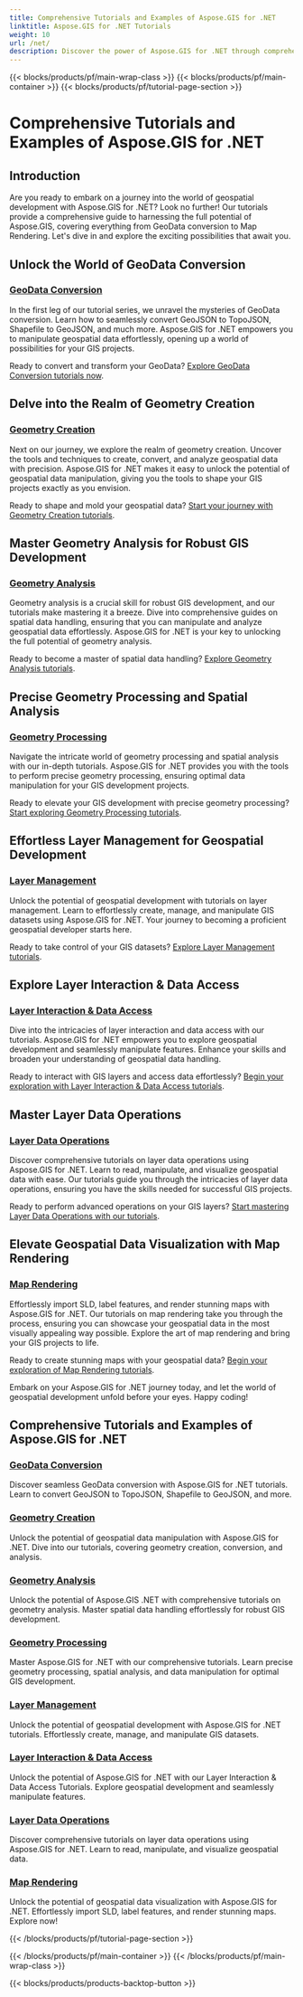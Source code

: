 ```yaml
---
title: Comprehensive Tutorials and Examples of Aspose.GIS for .NET 
linktitle: Aspose.GIS for .NET Tutorials
weight: 10
url: /net/
description: Discover the power of Aspose.GIS for .NET through comprehensive tutorials. Master GeoData conversion, geometry creation, analysis, layer management, and more.
---
```


{{< blocks/products/pf/main-wrap-class >}}
{{< blocks/products/pf/main-container >}}
{{< blocks/products/pf/tutorial-page-section >}}

# Comprehensive Tutorials and Examples of Aspose.GIS for .NET


## Introduction

Are you ready to embark on a journey into the world of geospatial development with Aspose.GIS for .NET? Look no further! Our tutorials provide a comprehensive guide to harnessing the full potential of Aspose.GIS, covering everything from GeoData conversion to Map Rendering. Let's dive in and explore the exciting possibilities that await you.

## Unlock the World of GeoData Conversion

### [GeoData Conversion](./geo-data-conversion/)

In the first leg of our tutorial series, we unravel the mysteries of GeoData conversion. Learn how to seamlessly convert GeoJSON to TopoJSON, Shapefile to GeoJSON, and much more. Aspose.GIS for .NET empowers you to manipulate geospatial data effortlessly, opening up a world of possibilities for your GIS projects.

Ready to convert and transform your GeoData? [Explore GeoData Conversion tutorials now](./geo-data-conversion/).

## Delve into the Realm of Geometry Creation

### [Geometry Creation](./geometry-creation/)

Next on our journey, we explore the realm of geometry creation. Uncover the tools and techniques to create, convert, and analyze geospatial data with precision. Aspose.GIS for .NET makes it easy to unlock the potential of geospatial data manipulation, giving you the tools to shape your GIS projects exactly as you envision.

Ready to shape and mold your geospatial data? [Start your journey with Geometry Creation tutorials](./geometry-creation/).

## Master Geometry Analysis for Robust GIS Development

### [Geometry Analysis](./geometry-analysis/)

Geometry analysis is a crucial skill for robust GIS development, and our tutorials make mastering it a breeze. Dive into comprehensive guides on spatial data handling, ensuring that you can manipulate and analyze geospatial data effortlessly. Aspose.GIS for .NET is your key to unlocking the full potential of geometry analysis.

Ready to become a master of spatial data handling? [Explore Geometry Analysis tutorials](./geometry-analysis/).

## Precise Geometry Processing and Spatial Analysis

### [Geometry Processing](./geometry-processing/)

Navigate the intricate world of geometry processing and spatial analysis with our in-depth tutorials. Aspose.GIS for .NET provides you with the tools to perform precise geometry processing, ensuring optimal data manipulation for your GIS development projects.

Ready to elevate your GIS development with precise geometry processing? [Start exploring Geometry Processing tutorials](./geometry-processing/).

## Effortless Layer Management for Geospatial Development

### [Layer Management](./layer-management/)

Unlock the potential of geospatial development with tutorials on layer management. Learn to effortlessly create, manage, and manipulate GIS datasets using Aspose.GIS for .NET. Your journey to becoming a proficient geospatial developer starts here.

Ready to take control of your GIS datasets? [Explore Layer Management tutorials](./layer-management/).

## Explore Layer Interaction & Data Access

### [Layer Interaction & Data Access](./layer-interaction-and-data-access/)

Dive into the intricacies of layer interaction and data access with our tutorials. Aspose.GIS for .NET empowers you to explore geospatial development and seamlessly manipulate features. Enhance your skills and broaden your understanding of geospatial data handling.

Ready to interact with GIS layers and access data effortlessly? [Begin your exploration with Layer Interaction & Data Access tutorials](./layer-interaction-and-data-access/).

## Master Layer Data Operations

### [Layer Data Operations](./layer-data-operations/)

Discover comprehensive tutorials on layer data operations using Aspose.GIS for .NET. Learn to read, manipulate, and visualize geospatial data with ease. Our tutorials guide you through the intricacies of layer data operations, ensuring you have the skills needed for successful GIS projects.

Ready to perform advanced operations on your GIS layers? [Start mastering Layer Data Operations with our tutorials](./layer-data-operations/).

## Elevate Geospatial Data Visualization with Map Rendering

### [Map Rendering](./map-rendering/)

Effortlessly import SLD, label features, and render stunning maps with Aspose.GIS for .NET. Our tutorials on map rendering take you through the process, ensuring you can showcase your geospatial data in the most visually appealing way possible. Explore the art of map rendering and bring your GIS projects to life.

Ready to create stunning maps with your geospatial data? [Begin your exploration of Map Rendering tutorials](./map-rendering/).

Embark on your Aspose.GIS for .NET journey today, and let the world of geospatial development unfold before your eyes. Happy coding!
## Comprehensive Tutorials and Examples of Aspose.GIS for .NET 
### [GeoData Conversion](./geo-data-conversion/)
Discover seamless GeoData conversion with Aspose.GIS for .NET tutorials. Learn to convert GeoJSON to TopoJSON, Shapefile to GeoJSON, and more.
### [Geometry Creation](./geometry-creation/)
Unlock the potential of geospatial data manipulation with Aspose.GIS for .NET. Dive into our tutorials, covering geometry creation, conversion, and analysis.
### [Geometry Analysis](./geometry-analysis/)
Unlock the potential of Aspose.GIS .NET with comprehensive tutorials on geometry analysis. Master spatial data handling effortlessly for robust GIS development.
### [Geometry Processing](./geometry-processing/)
Master Aspose.GIS for .NET with our comprehensive tutorials. Learn precise geometry processing, spatial analysis, and data manipulation for optimal GIS development.
### [Layer Management](./layer-management/)
Unlock the potential of geospatial development with Aspose.GIS for .NET tutorials. Effortlessly create, manage, and manipulate GIS datasets. 
### [Layer Interaction & Data Access](./layer-interaction-and-data-access/)
Unlock the potential of Aspose.GIS for .NET with our Layer Interaction & Data Access Tutorials. Explore geospatial development and seamlessly manipulate features.
### [Layer Data Operations](./layer-data-operations/)
Discover comprehensive tutorials on layer data operations using Aspose.GIS for .NET. Learn to read, manipulate, and visualize geospatial data.
### [Map Rendering](./map-rendering/)
Unlock the potential of geospatial data visualization with Aspose.GIS for .NET. Effortlessly import SLD, label features, and render stunning maps. Explore now!


{{< /blocks/products/pf/tutorial-page-section >}}

{{< /blocks/products/pf/main-container >}}
{{< /blocks/products/pf/main-wrap-class >}}

{{< blocks/products/products-backtop-button >}}
